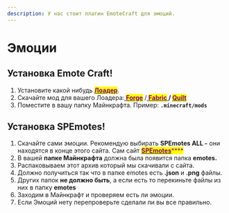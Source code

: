 ```yaml
---
description: У нас стоит плагин EmoteCraft для эмоций.
---
```


# Эмоции

## Установка Emote Craft!

1. Установите какой нибудь [<mark style="color:purple;">**Лоадер**</mark>](modloaders.md).
2. Скачайте мод для вашего Лоадера:[ <mark style="color:purple;">**Forge**</mark>](https://modrinth.com/mod/emotecraft/changelog?g=1.19.3\&l=forge) /[ <mark style="color:purple;">**Fabric**</mark>](https://modrinth.com/mod/emotecraft/changelog?g=1.19.3\&l=fabric)<mark style="color:purple;">****</mark>[ ](https://modrinth.com/mod/replaymod/changelog?l=fabric\&g=1.19.3)/ <mark style="color:purple;"></mark> [<mark style="color:purple;">**Quilt**</mark>](https://modrinth.com/mod/emotecraft/changelog?g=1.19.3\&l=quilt)<mark style="color:purple;">****</mark>
3. Поместите в вашу папку Майнкрафта. Пример: **`.minecraft/mods`**

## Установка SPEmotes!

1. Скачайте сами эмоции. Рекомендую выбирать **SPEmotes ALL -** они находятся в конце этого сайта. Сам сайт [<mark style="color:purple;">**SPEmotes**</mark>](https://docs.google.com/document/d/1mIh0roUFZ3xiROibgymcMNu6nrD6hrXF18rTmp0SkB4/edit)<mark style="color:purple;">****</mark>
2. В вашей **папке Майнкрафта** должна была появится папка **emotes.**
3. Распаковываем этот архив который мы скачивали с сайта.
4. Должно получиться так что в папке emotes есть **.json** и **.png** файлы.&#x20;
5. Других папок **не должно быть**, а если есть то перекиньте файлы из них в папку **emotes**
6. Заходим в Майнкрафт и проверяем есть ли эмоции.
7. Если Эмоций нету перепроверьте сделали ли вы все правильно.
